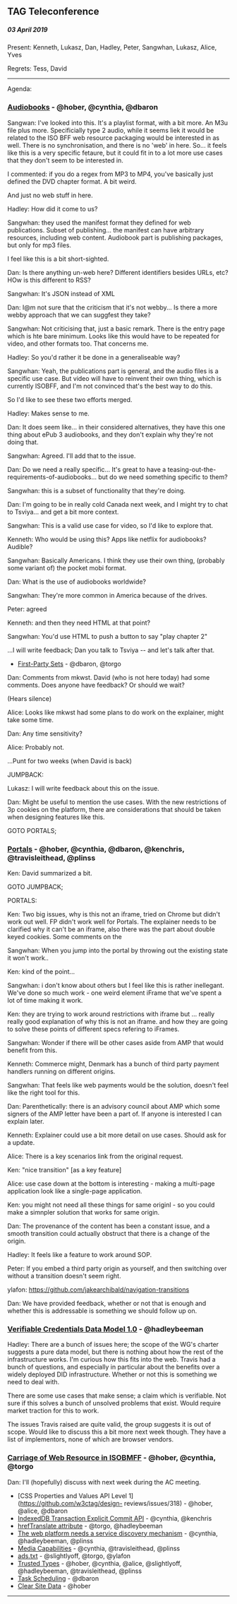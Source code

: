 ## TAG Teleconference
##### 03 April 2019

Present: Kenneth, Lukasz, Dan, Hadley, Peter, Sangwhan, Lukasz, Alice, Yves

Regrets: Tess, David

---

Agenda:

### [Audiobooks](https://github.com/w3ctag/design-reviews/issues/345) - @hober, @cynthia, @dbaron

Sangwan: I've looked into this. It's a playlist format, with a bit more. An M3u file plus more. Specificially type 2 audio, while it seems liek it would be related to the ISO BFF web resource packaging would be interested in as well. There is no synchronisation, and there is no 'web' in here. So... it feels like this is a very specific fetaure, but it could fit in to a lot more use cases that they don't seem to be interested in.  

I commented: if you do a regex from MP3 to MP4, you've basically just defined the DVD chapter format. A bit weird.

And just no web stuff in here.

Hadley: How did it come to us?

Sangwhan: they used the manifest format they defined for web publications. Subset of publishing... the manifest can have arbitrary resources, including web content. Audiobook part is publishing packages, but only for mp3 files.

I feel like this is a bit short-sighted. 

Dan: Is there anything un-web here? Different identifiers besides URLs, etc? HOw is this different to RSS?

Sangwhan: It's JSON instead of XML

Dan: I@m not sure that the criticism that it's not webby... Is there a more webby approach that we can suggfest they take?

Sangwhan: Not criticising that, just a basic remark. There is the entry page which is hte bare minimum.  Looks like this would have to be repeated for video, and other formats too. That concerns me.

Hadley: So you'd rather it be done in a generaliseable way?

Sangwhan: Yeah, the publications part is general, and the audio files is a specific use case. But video will have to reinvent their own thing, which is currently ISOBFF, and I'm not convinced that's the best way to do this. 

So I'd like to see these two efforts merged. 

Hadley: Makes sense to me. 

Dan: It does seem like... in their considered alternatives, they have this one thing about ePub 3 audiobooks, and they don't explain why they're not doing that.

Sangwhan: Agreed. I'll add that to the issue. 

Dan: Do we need a really specific... It's great to have a teasing-out-the-requirements-of-audiobooks... but do we need something specific to them?

Sangwhan: this is a subset of functionality that they're doing.

Dan: I'm going to be in really cold Canada next week, and I might try to chat to Tsviya... and get a bit more context.

Sangwhan: This is a valid use case for video, so I'd like to explore that. 

Kenneth: Who would be using this?  Apps like netflix for audiobooks? Audible?

Sangwhan: Basically Americans. I think they use their own thing, (probably some variant of) the pocket mobi format. 

Dan: What is the use of audiobooks worldwide?

Sangwhan: They're more common in America because of the drives.

Peter: agreed

Kenneth: and then they need HTML at that point?

Sangwhan: You'd use HTML to push a button to say "play chapter 2"

...I will write feedback; Dan you talk to Tsviya -- and let's talk after that.

* [First-Party Sets](https://github.com/w3ctag/design-reviews/issues/342) - @dbaron, @torgo

Dan: Comments from mkwst. David (who is not here today) had some comments. Does anyone have feedback? Or should we wait?

(Hears silence)

Alice: Looks like mkwst had some plans to do work on the explainer, might take some time.

Dan: Any time sensitivity?

Alice: Probably not.

...Punt for two weeks (when David is back)

JUMPBACK:

Lukasz: I will write feedback about this on the issue.

Dan: Might be useful to mention the use cases. With the new restrictions of 3p cookies on the platform, there are considerations that should be taken when designing features like this.

GOTO PORTALS;

### [Portals](https://github.com/w3ctag/design-reviews/issues/331) - @hober, @cynthia, @dbaron, @kenchris, @travisleithead, @plinss

Ken: David summarized a bit. 

GOTO JUMPBACK;

PORTALS:

Ken: Two big issues, why is this not an iframe, tried on Chrome but didn't work out well. FP didn't work well for Portals. The explainer needs to be clarified why it can't be an iframe, also there was the part about double keyed cookies. Some comments on the 

Sangwhan: When you jump into the portal by throwing out the existing state it won't work..

Ken: kind of the point...

Sangwhan: i don't know about others but I feel like this is rather inellegant.  We've done so much work - one weird element iFrame that we've spent a lot of time making it work. 

Ken: they are trying to work around restrictions with iframe but ...  really really good explanation of why this is not an iframe. and how they are going to solve these points of different specs refering to iFrames.

Sangwhan: Wonder if there will be other cases aside from AMP that would benefit from this.

Kenneth: Commerce might, Denmark has a bunch of third party payment handlers running on different origins.

Sangwhan: That feels like web payments would be the solution, doesn't feel like the right tool for this.

Dan: Parenthetically: there is an advisory council about AMP which some signers of the AMP letter  have been a part of. If anyone is interested I can explain later. 

Kenneth: Explainer could use a bit more detail on use cases. Should ask for a update.

Alice: There is a key scenarios link from the original request.

Ken: "nice transition" \[as a key feature]

Alice: use case down at the bottom is interesting - making a multi-page application look like a single-page application.

Ken: you might not need all these things for same originl - so you could make a simnpler solution that works for same origin.

Dan: The provenance of the content has been a constant issue, and a smooth transition could actually obstruct that there is a change of the origin.

Hadley: It feels like a feature to work around SOP.

Peter: If you embed a third party origin as yourself, and then switching over without a transition doesn't seem right.

ylafon: https://github.com/jakearchibald/navigation-transitions

Dan: We have provided feedback, whether or not that is enough and whether this is addressable is something we should follow up on.

### [Verifiable Credentials Data Model 1.0](https://github.com/w3ctag/design-reviews/issues/343) - @hadleybeeman

Hadley: There are a bunch of issues here; the scope of the WG's charter suggests a pure data model, but there is nothing about how the rest of the infrastructure works. I'm curious how this fits into the web. Travis had a bunch of questions, and especially in particular about the benefits over a widely deployed DID infrastructure. Whether or not this is something we need to deal with.

There are some use cases that make sense; a claim which is verifiable. Not sure if this solves a bunch of unsolved problems that exist. Would require market traction for this to work.

The issues Travis raised are quite valid, the group suggests it is out of scope. Would like to discuss this a bit more next week though. They have a list of implementors, none of which are browser vendors.

### [Carriage of Web Resource in ISOBMFF](https://github.com/w3ctag/design-reviews/issues/285) - @hober, @cynthia, @torgo


Dan: I'll (hopefully) discuss with next week during the AC meeting.


* [CSS Properties and Values API Level 1](https://github.com/w3ctag/design-
reviews/issues/318) - @hober, @alice, @dbaron
* [IndexedDB Transaction Explicit Commit API](https://github.com/w3ctag/design-reviews/issues/316) - @cynthia, @kenchris
* [hrefTranslate attribute](https://github.com/w3ctag/design-reviews/issues/301) - @torgo, @hadleybeeman
* [The web platform needs a service discovery mechanism](https://github.com/w3ctag/design-reviews/issues/240) - @cynthia, @hadleybeeman, @plinss
* [Media Capabilities](https://github.com/w3ctag/design-reviews/issues/218) - @cynthia, @travisleithead, @plinss
* [ads.txt](https://github.com/w3ctag/design-reviews/issues/201) - @slightlyoff, @torgo, @ylafon
* [Trusted Types](https://github.com/w3ctag/design-reviews/issues/198) - @hober, @cynthia, @alice, @slightlyoff, @hadleybeeman, @travisleithead, @plinss
* [Task Scheduling](https://github.com/w3ctag/design-reviews/issues/72) - @dbaron
* [Clear Site Data](https://github.com/w3ctag/design-reviews/issues/62) - @hober


---



